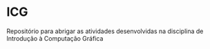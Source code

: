 # ICG
Repositório para abrigar as atividades desenvolvidas na disciplina de Introdução à Computação Gráfica
